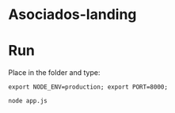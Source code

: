 Asociados-landing
==================

# Run
Place in the folder and type:

```
export NODE_ENV=production; export PORT=8000;

node app.js
```




